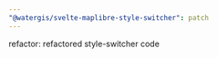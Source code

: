 ```yaml
---
"@watergis/svelte-maplibre-style-switcher": patch
---
```


refactor: refactored style-switcher code
